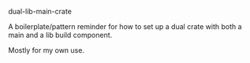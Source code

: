 dual-lib-main-crate

A boilerplate/pattern reminder for how to set up a dual crate with both a main
and a lib build component.

Mostly for my own use.
